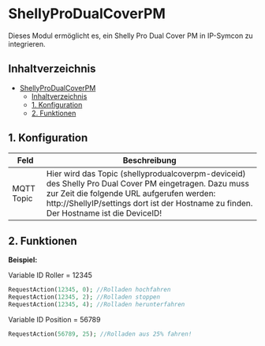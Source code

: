 # ShellyProDualCoverPM
   Dieses Modul ermöglicht es, ein Shelly Pro Dual Cover PM in IP-Symcon zu integrieren.
     
## Inhaltverzeichnis
- [ShellyProDualCoverPM](#shellyprodualcoverpm)
  - [Inhaltverzeichnis](#inhaltverzeichnis)
  - [1. Konfiguration](#1-konfiguration)
  - [2. Funktionen](#2-funktionen)

## 1. Konfiguration

Feld | Beschreibung
------------ | ----------------
MQTT Topic | Hier wird das Topic (shellyprodualcoverpm-deviceid) des Shelly Pro Dual Cover PM eingetragen. Dazu muss zur Zeit die folgende URL aufgerufen werden: http://ShellyIP/settings dort ist der Hostname zu finden. Der Hostname ist die DeviceID!

## 2. Funktionen
**Beispiel:**

Variable ID Roller = 12345
```php
RequestAction(12345, 0); //Rolladen hochfahren
RequestAction(12345, 2); //Rolladen stoppen
RequestAction(12345, 4); //Rolladen herunterfahren
```

Variable ID Position = 56789
```php
RequestAction(56789, 25); //Rolladen aus 25% fahren!
```